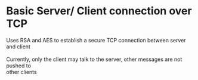 # Basic Server/ Client connection over TCP
Uses RSA and AES to establish a secure TCP connection between server and client<br/><br/>
Currently, only the client may talk to the server, other messages are not pushed to<br/>
other clients
